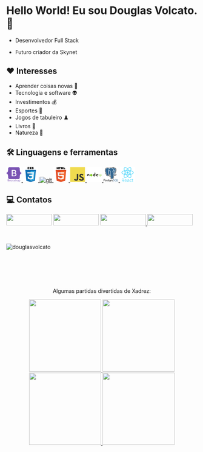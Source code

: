 <h1>Hello World! Eu sou Douglas Volcato. 🖖 </h1>
<ul>
  <li><p>Desenvolvedor Full Stack</p></li>
  <li><p>Futuro criador da Skynet</p></li>
</ul>
<div>
 
## ❤️ Interesses
- Aprender coisas novas 🚀
- Tecnologia e software 👽
- Investimentos 💰
- Esportes 🚴
- Jogos de tabuleiro ♟️
- Livros 📖
- Natureza 🦄
 
## 🛠️ Linguagens e ferramentas
<p align="left"> <a href="https://getbootstrap.com" target="_blank" rel="noreferrer"> <img src="https://raw.githubusercontent.com/devicons/devicon/master/icons/bootstrap/bootstrap-plain-wordmark.svg" alt="bootstrap" width="40" height="40"/> </a> <a href="https://www.w3schools.com/css/" target="_blank" rel="noreferrer"> <img src="https://raw.githubusercontent.com/devicons/devicon/master/icons/css3/css3-original-wordmark.svg" alt="css3" width="40" height="40"/> </a> <a href="https://git-scm.com/" target="_blank" rel="noreferrer"> <img src="https://www.vectorlogo.zone/logos/git-scm/git-scm-icon.svg" alt="git" width="40" height="40"/> </a> <a href="https://www.w3.org/html/" target="_blank" rel="noreferrer"> <img src="https://raw.githubusercontent.com/devicons/devicon/master/icons/html5/html5-original-wordmark.svg" alt="html5" width="40" height="40"/> </a> <a href="https://developer.mozilla.org/en-US/docs/Web/JavaScript" target="_blank" rel="noreferrer"> <img src="https://raw.githubusercontent.com/devicons/devicon/master/icons/javascript/javascript-original.svg" alt="javascript" width="40" height="40"/> </a> <a href="https://nodejs.org" target="_blank" rel="noreferrer"> <img src="https://raw.githubusercontent.com/devicons/devicon/master/icons/nodejs/nodejs-original-wordmark.svg" alt="nodejs" width="40" height="40"/> </a> <a href="https://www.postgresql.org" target="_blank" rel="noreferrer"> <img src="https://raw.githubusercontent.com/devicons/devicon/master/icons/postgresql/postgresql-original-wordmark.svg" alt="postgresql" width="40" height="40"/> </a> <a href="https://reactjs.org/" target="_blank" rel="noreferrer"> <img src="https://raw.githubusercontent.com/devicons/devicon/master/icons/react/react-original-wordmark.svg" alt="react" width="40" height="40"/> </a> </p>
 
 ## 💻 Contatos
  <a href="https://www.instagram.com/douglasvolcato/" target="_blank"><img src="https://img.shields.io/badge/-Instagram-%23E4405F?style=for-the-badge&logo=instagram&logoColor=white" target="_blank" width="120" height="30"></a>
  <a href="https://www.linkedin.com/in/douglasvolcato/" target="_blank"><img src="https://img.shields.io/badge/-LinkedIn-%230077B5?style=for-the-badge&logo=linkedin&logoColor=white" target="_blank" width="120" height="30"></a>
 <a href="https://github.com/DouglasVolcato/" target=_blank>
<img src="https://img.shields.io/badge/github-%2324292e.svg?&style=for-the-badge&logo=github&logoColor=white%20alt=github%20style=margin-bottom:%205px;" width="120" height="30"/>
</a> <a href="mailto:douglasvolcato@gmail.com" target="_blank">
<img src="https://img.shields.io/badge/-Gmail-c14438?style=flat&logo=Gmail&logoColor=white" width="120" height="30"/>
</a>
<br>
</div>
 <br>
</div>

<p><img align="left" src="https://github-readme-stats.vercel.app/api/top-langs?username=douglasvolcato&show_icons=true&locale=en&layout=compact" alt="douglasvolcato" /></p>
<br><br>
<br><br>
<br><br>
<p align="center">Algumas partidas divertidas de Xadrez:</p> 
<p align="center">
<a href="https://www.chess.com/pt/games/view/13317669" target = "_blank"><img src = "https://www.chess.com/dynboard?fen=2bqnrk1/5p1p/5PpQ/3pP1P1/2pP1R2/2P5/6BP/4qNK1%20w%20-%20-%202%2029&board=green&piece=neo&size=3"width="190" height="190"/> </a> <a href="https://www.chess.com/pt/games/view/491854" target = "_blank"><img src = "https://www.chess.com/dynboard?fen=1R6/4bk2/3p4/p2B4/Pn6/6RP/1p3PPK/8%20b%20-%20-%200%2041&board=green&piece=neo&size=3"width="190" height="190"/> </a> <a href="https://www.chess.com/pt/games/view/15770931" target = "_blank"><img src = "https://www.chess.com/dynboard?fen=8/2k4p/8/1R6/PK6/2r3P1/1p5P/b7%20w%20-%20-%200%2053&board=green&piece=neo&size=3"width="190" height="190"/> </a> <a href="https://www.chess.com/pt/games/view/18491" target = "_blank"><img src = "https://www.chess.com/dynboard?fen=3r2k1/5pp1/7p/1p1q4/1P1bp3/1Q2n1BP/5PP1/3R2K1%20w%20-%20-%200%2033&board=green&piece=neo&size=3"width="190" height="190"/> </a>
</p>
